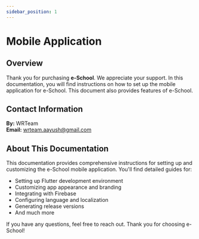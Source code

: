 ```yaml
---
sidebar_position: 1
---
```


# Mobile Application

## Overview

Thank you for purchasing **e-School**. We appreciate your support. In this documentation, you will find instructions on how to set up the mobile application for e-School. This document also provides features of e-School.

## Contact Information

**By:** WRTeam  
**Email:** [wrteam.aayush@gmail.com](mailto:wrteam.aayush@gmail.com)

## About This Documentation

This documentation provides comprehensive instructions for setting up and customizing the e-School mobile application. You'll find detailed guides for:

- Setting up Flutter development environment
- Customizing app appearance and branding
- Integrating with Firebase
- Configuring language and localization
- Generating release versions
- And much more

If you have any questions, feel free to reach out. Thank you for choosing e-School!
